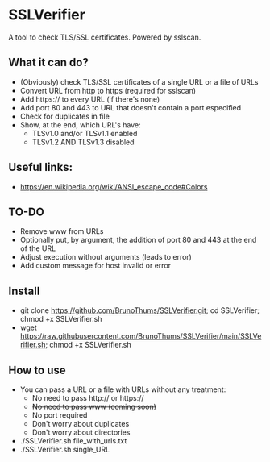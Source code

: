 # SSLVerifier
A tool to check TLS/SSL certificates. Powered by sslscan.

## What it can do?
- (Obviously) check TLS/SSL certificates of a single URL or a file of URLs
- Convert URL from http to https (required for sslscan)
- Add https:// to every URL (if there's none)
- Add port 80 and 443 to URL that doesn't contain a port especified
- Check for duplicates in file
- Show, at the end, which URL's have:
  - TLSv1.0 and/or TLSv1.1 enabled
  - TLSv1.2 AND TLSv1.3 disabled

## Useful links:
- https://en.wikipedia.org/wiki/ANSI_escape_code#Colors

## TO-DO
- Remove www from URLs
- Optionally put, by argument, the addition of port 80 and 443 at the end of the URL
- Adjust execution without arguments (leads to error)
- Add custom message for host invalid or error

## Install
- git clone https://github.com/BrunoThums/SSLVerifier.git; cd SSLVerifier; chmod +x SSLVerifier.sh
- wget https://raw.githubusercontent.com/BrunoThums/SSLVerifier/main/SSLVerifier.sh; chmod +x SSLVerifier.sh

## How to use
- You can pass a URL or a file with URLs without any treatment:
  - No need to pass http:// or https://
  - ~~No need to pass www (coming soon)~~
  - No port required
  - Don't worry about duplicates
  - Don't worry about directories
- ./SSLVerifier.sh file_with_urls.txt
- ./SSLVerifier.sh single_URL
